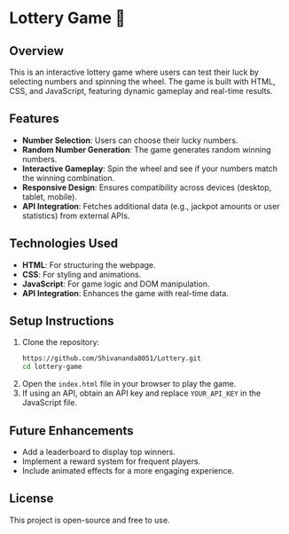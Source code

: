 # Lottery Game 🎲

## Overview
This is an interactive lottery game where users can test their luck by selecting numbers and spinning the wheel. The game is built with HTML, CSS, and JavaScript, featuring dynamic gameplay and real-time results.

## Features
- **Number Selection**: Users can choose their lucky numbers.
- **Random Number Generation**: The game generates random winning numbers.
- **Interactive Gameplay**: Spin the wheel and see if your numbers match the winning combination.
- **Responsive Design**: Ensures compatibility across devices (desktop, tablet, mobile).
- **API Integration**: Fetches additional data (e.g., jackpot amounts or user statistics) from external APIs.

## Technologies Used
- **HTML**: For structuring the webpage.
- **CSS**: For styling and animations.
- **JavaScript**: For game logic and DOM manipulation.
- **API Integration**: Enhances the game with real-time data.

## Setup Instructions
1. Clone the repository:
   ```bash
   https://github.com/Shivananda8051/Lottery.git
   cd lottery-game
   ```
2. Open the `index.html` file in your browser to play the game.
3. If using an API, obtain an API key and replace `YOUR_API_KEY` in the JavaScript file.

## Future Enhancements
- Add a leaderboard to display top winners.
- Implement a reward system for frequent players.
- Include animated effects for a more engaging experience.

## License
This project is open-source and free to use.

